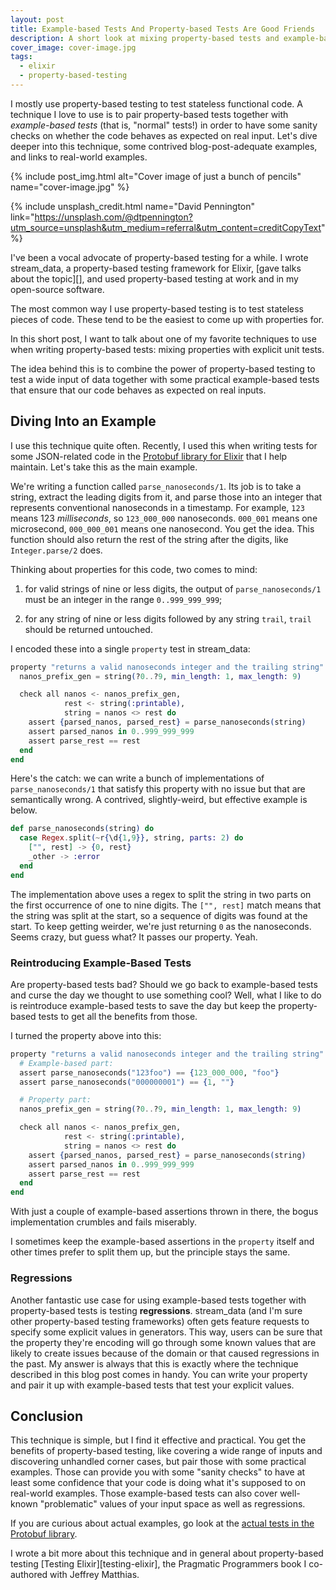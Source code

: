 ```yaml
---
layout: post
title: Example-based Tests And Property-based Tests Are Good Friends
description: A short look at mixing property-based tests and example-based tests to get the best of both worlds.
cover_image: cover-image.jpg
tags:
  - elixir
  - property-based-testing
---
```


I mostly use property-based testing to test stateless functional code. A technique I love to use is to pair property-based tests together with *example-based tests* (that is, "normal" tests!) in order to have some sanity checks on whether the code behaves as expected on real input. Let's dive deeper into this technique, some contrived blog-post-adequate examples, and links to real-world examples.

{% include post_img.html alt="Cover image of just a bunch of pencils" name="cover-image.jpg" %}

{% include unsplash_credit.html name="David Pennington" link="https://unsplash.com/@dtpennington?utm_source=unsplash&utm_medium=referral&utm_content=creditCopyText" %}

I've been a vocal advocate of property-based testing for a while. I wrote stream_data, a property-based testing framework for Elixir, [gave talks about the topic][], and used property-based testing at work and in my open-source software.

The most common way I use property-based testing is to test stateless pieces of code. These tend to be the easiest to come up with properties for.

In this short post, I want to talk about one of my favorite techniques to use when writing property-based tests: mixing properties with explicit unit tests.

The idea behind this is to combine the power of property-based testing to test a wide input of data together with some practical example-based tests that ensure that our code behaves as expected on real inputs.

## Diving Into an Example

I use this technique quite often. Recently, I used this when writing tests for some JSON-related code in the [Protobuf library for Elixir][elixir-protobuf] that I help maintain. Let's take this as the main example.

We're writing a function called `parse_nanoseconds/1`. Its job is to take a string, extract the leading digits from it, and parse those into an integer that represents conventional nanoseconds in a timestamp. For example, `123` means 123 *milliseconds*, so `123_000_000` nanoseconds. `000_001` means one microsecond, `000_000_001` means one nanosecond. You get the idea. This function should also return the rest of the string after the digits, like `Integer.parse/2` does.

Thinking about properties for this code, two comes to mind:

  1. for valid strings of nine or less digits, the output of `parse_nanoseconds/1` must be an integer in the range `0..999_999_999`;

  1. for any string of nine or less digits followed by any string `trail`, `trail` should be returned untouched.

I encoded these into a single `property` test in stream_data:

```elixir
property "returns a valid nanoseconds integer and the trailing string" do
  nanos_prefix_gen = string(?0..?9, min_length: 1, max_length: 9)

  check all nanos <- nanos_prefix_gen,
            rest <- string(:printable),
            string = nanos <> rest do
    assert {parsed_nanos, parsed_rest} = parse_nanoseconds(string)
    assert parsed_nanos in 0..999_999_999
    assert parse_rest == rest
  end
end
```

Here's the catch: we can write a bunch of implementations of `parse_nanoseconds/1` that satisfy this property with no issue but that are semantically wrong. A contrived, slightly-weird, but effective example is below.

```elixir
def parse_nanoseconds(string) do
  case Regex.split(~r{\d{1,9}}, string, parts: 2) do
    ["", rest] -> {0, rest}
    _other -> :error
  end
end
```

The implementation above uses a regex to split the string in two parts on the first occurrence of one to nine digits. The `["", rest]` match means that the string was split at the start, so a sequence of digits was found at the start. To keep getting weirder, we're just returning `0` as the nanoseconds. Seems crazy, but guess what? It passes our property. Yeah.

### Reintroducing Example-Based Tests

Are property-based tests bad? Should we go back to example-based tests and curse the day we thought to use something cool? Well, what I like to do is reintroduce example-based tests to save the day but keep the property-based tests to get all the benefits from those.

I turned the property above into this:

```elixir
property "returns a valid nanoseconds integer and the trailing string" do
  # Example-based part:
  assert parse_nanoseconds("123foo") == {123_000_000, "foo"}
  assert parse_nanoseconds("000000001") == {1, ""}

  # Property part:
  nanos_prefix_gen = string(?0..?9, min_length: 1, max_length: 9)

  check all nanos <- nanos_prefix_gen,
            rest <- string(:printable),
            string = nanos <> rest do
    assert {parsed_nanos, parsed_rest} = parse_nanoseconds(string)
    assert parsed_nanos in 0..999_999_999
    assert parse_rest == rest
  end
end
```

With just a couple of example-based assertions thrown in there, the bogus implementation crumbles and fails miserably.

I sometimes keep the example-based assertions in the `property` itself and other times prefer to split them up, but the principle stays the same.

### Regressions

Another fantastic use case for using example-based tests together with property-based tests is testing **regressions**. stream_data (and I'm sure other property-based testing frameworks) often gets feature requests to specify some explicit values in generators. This way, users can be sure that the property they're encoding will go through some known values that are likely to create issues because of the domain or that caused regressions in the past. My answer is always that this is exactly where the technique described in this blog post comes in handy. You can write your property and pair it up with example-based tests that test your explicit values.

## Conclusion

This technique is simple, but I find it effective and practical. You get the benefits of property-based testing, like covering a wide range of inputs and discovering unhandled corner cases, but pair those with some practical examples. Those can provide you with some "sanity checks" to have at least some confidence that your code is doing what it's supposed to on real-world examples. Those example-based tests can also cover well-known "problematic" values of your input space as well as regressions.

If you are curious about actual examples, go look at the [actual tests in the Protobuf library][actual-tests].

I wrote a bit more about this technique and in general about property-based testing [Testing Elixir][testing-elixir], the Pragmatic Programmers book I co-authored with Jeffrey Matthias.

[elixir-protobuf]: https://github.com/elixir-protobuf/protobuf
[actual-tests]: https://github.com/elixir-protobuf/protobuf/blob/00144b3a08aac7a38e3e9774a438dcc7da3d8bc7/test/protobuf/json/utils_test.exs
